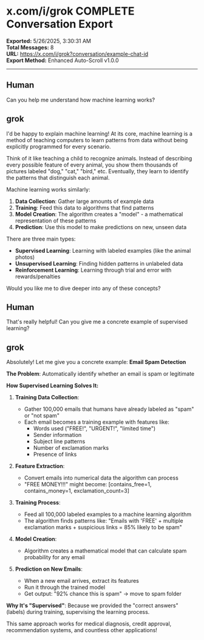 # x.com/i/grok COMPLETE Conversation Export

**Exported:** 5/26/2025, 3:30:31 AM  
**Total Messages:** 8  
**URL:** https://x.com/i/grok?conversation/example-chat-id  
**Export Method:** Enhanced Auto-Scroll v1.0.0

---

## Human

Can you help me understand how machine learning works?

## grok

I'd be happy to explain machine learning! At its core, machine learning is a method of teaching computers to learn patterns from data without being explicitly programmed for every scenario.

Think of it like teaching a child to recognize animals. Instead of describing every possible feature of every animal, you show them thousands of pictures labeled "dog," "cat," "bird," etc. Eventually, they learn to identify the patterns that distinguish each animal.

Machine learning works similarly:

1. **Data Collection**: Gather large amounts of example data
2. **Training**: Feed this data to algorithms that find patterns
3. **Model Creation**: The algorithm creates a "model" - a mathematical representation of these patterns
4. **Prediction**: Use this model to make predictions on new, unseen data

There are three main types:
- **Supervised Learning**: Learning with labeled examples (like the animal photos)
- **Unsupervised Learning**: Finding hidden patterns in unlabeled data
- **Reinforcement Learning**: Learning through trial and error with rewards/penalties

Would you like me to dive deeper into any of these concepts?

## Human

That's really helpful! Can you give me a concrete example of supervised learning?

## grok

Absolutely! Let me give you a concrete example: **Email Spam Detection**

**The Problem**: Automatically identify whether an email is spam or legitimate

**How Supervised Learning Solves It:**

1. **Training Data Collection**:
   - Gather 100,000 emails that humans have already labeled as "spam" or "not spam"
   - Each email becomes a training example with features like:
     - Words used ("FREE!", "URGENT!", "limited time")
     - Sender information
     - Subject line patterns
     - Number of exclamation marks
     - Presence of links

2. **Feature Extraction**:
   - Convert emails into numerical data the algorithm can process
   - "FREE MONEY!!!" might become: [contains_free=1, contains_money=1, exclamation_count=3]

3. **Training Process**:
   - Feed all 100,000 labeled examples to a machine learning algorithm
   - The algorithm finds patterns like: "Emails with 'FREE' + multiple exclamation marks + suspicious links = 85% likely to be spam"

4. **Model Creation**:
   - Algorithm creates a mathematical model that can calculate spam probability for any email

5. **Prediction on New Emails**:
   - When a new email arrives, extract its features
   - Run it through the trained model
   - Get output: "92% chance this is spam" → move to spam folder

**Why It's "Supervised"**: Because we provided the "correct answers" (labels) during training, supervising the learning process.

This same approach works for medical diagnosis, credit approval, recommendation systems, and countless other applications!
